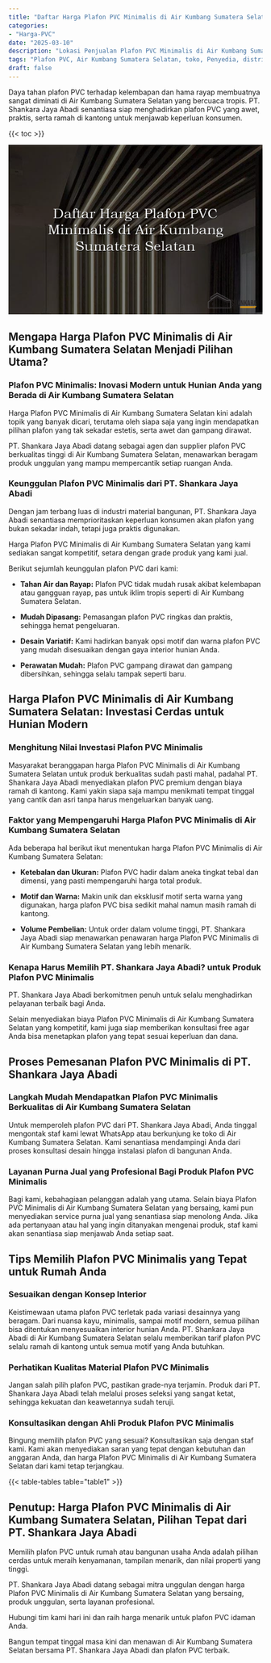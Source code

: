 ```yaml
---
title: "Daftar Harga Plafon PVC Minimalis di Air Kumbang Sumatera Selatan"
categories: 
- "Harga-PVC"
date: "2025-03-10"
description: "Lokasi Penjualan Plafon PVC Minimalis di Air Kumbang Sumatera Selatan bagi rumah, kantor, serta ritel. Panel terbaik, beragam motif, warna elegan, dengan jasa pemasangan dikerjakan oleh tim ahli dan garansi resmi!|Layanan penyediaan Plafon PVC Minimalis di Air Kumbang Sumatera Selatan bagi keperluan tempat tinggal, office, maupun gerai, beserta material berkualitas dan penempatan oleh tenaga ahli profesional serta kepastian resmi.|Pilihan Plafon PVC Minimalis di Air Kumbang Sumatera Selatan yang terbukti untuk hunian, kantor, serta ritel, bersama panel unggulan dan instalasi dikerjakan oleh tenaga ahli ahli serta jaminan resmi.|Penyediaan Plafon PVC Minimalis di Air Kumbang Sumatera Selatan bagi tempat tinggal, kantor, dan ritel, dengan produk berkualitas dan penempatan oleh teknisi ahli, lengkap beserta kepastian resmi.}"
tags: "Plafon PVC, Air Kumbang Sumatera Selatan, toko, Penyedia, distributor"
draft: false
---
```


Daya tahan plafon PVC terhadap kelembapan dan hama rayap membuatnya sangat diminati di Air Kumbang Sumatera Selatan yang bercuaca tropis. PT. Shankara Jaya Abadi senantiasa siap menghadirkan plafon PVC yang awet, praktis, serta ramah di kantong untuk menjawab keperluan konsumen.

{{< toc >}}

![Daftar Harga Plafon PVC Minimalis di Air Kumbang Sumatera Selatan](/images/Harga-PVC/Daftar-Harga-Plafon-PVC-Minimalis-di-Air-Kumbang-Sumatera-Selatan.png)


## Mengapa Harga Plafon PVC Minimalis di Air Kumbang Sumatera Selatan Menjadi Pilihan Utama?

### Plafon PVC Minimalis: Inovasi Modern untuk Hunian Anda yang Berada di Air Kumbang Sumatera Selatan

Harga Plafon PVC Minimalis di Air Kumbang Sumatera Selatan kini adalah topik yang banyak dicari, terutama oleh siapa saja yang ingin mendapatkan pilihan plafon yang tak sekadar estetis, serta awet dan gampang dirawat.

PT. Shankara Jaya Abadi datang sebagai agen dan supplier plafon PVC berkualitas tinggi di Air Kumbang Sumatera Selatan, menawarkan beragam produk unggulan yang mampu mempercantik setiap ruangan Anda.

### Keunggulan Plafon PVC Minimalis dari PT. Shankara Jaya Abadi

Dengan jam terbang luas di industri material bangunan, PT. Shankara Jaya Abadi senantiasa memprioritaskan keperluan konsumen akan plafon yang bukan sekadar indah, tetapi juga praktis digunakan.

Harga Plafon PVC Minimalis di Air Kumbang Sumatera Selatan yang kami sediakan sangat kompetitif, setara dengan grade produk yang kami jual.

Berikut sejumlah keunggulan plafon PVC dari kami:

- **Tahan Air dan Rayap:** Plafon PVC tidak mudah rusak akibat kelembapan atau gangguan rayap, pas untuk iklim tropis seperti di Air Kumbang Sumatera Selatan.

- **Mudah Dipasang:** Pemasangan plafon PVC ringkas dan praktis, sehingga hemat pengeluaran.

- **Desain Variatif:** Kami hadirkan banyak opsi motif dan warna plafon PVC yang mudah disesuaikan dengan gaya interior hunian Anda.

- **Perawatan Mudah:** Plafon PVC gampang dirawat dan gampang dibersihkan, sehingga selalu tampak seperti baru.

## Harga Plafon PVC Minimalis di Air Kumbang Sumatera Selatan: Investasi Cerdas untuk Hunian Modern

### Menghitung Nilai Investasi Plafon PVC Minimalis

Masyarakat beranggapan harga Plafon PVC Minimalis di Air Kumbang Sumatera Selatan untuk produk berkualitas sudah pasti mahal, padahal PT. Shankara Jaya Abadi menyediakan plafon PVC premium dengan biaya ramah di kantong. Kami yakin siapa saja mampu menikmati tempat tinggal yang cantik dan asri tanpa harus mengeluarkan banyak uang.

### Faktor yang Mempengaruhi Harga Plafon PVC Minimalis di Air Kumbang Sumatera Selatan

Ada beberapa hal berikut ikut menentukan harga Plafon PVC Minimalis di Air Kumbang Sumatera Selatan:

- **Ketebalan dan Ukuran:** Plafon PVC hadir dalam aneka tingkat tebal dan dimensi, yang pasti mempengaruhi harga total produk.

- **Motif dan Warna:** Makin unik dan eksklusif motif serta warna yang digunakan, harga plafon PVC bisa sedikit mahal namun masih ramah di kantong.

- **Volume Pembelian:** Untuk order dalam volume tinggi, PT. Shankara Jaya Abadi siap menawarkan penawaran harga Plafon PVC Minimalis di Air Kumbang Sumatera Selatan yang lebih menarik.

### Kenapa Harus Memilih PT. Shankara Jaya Abadi? untuk Produk Plafon PVC Minimalis

PT. Shankara Jaya Abadi berkomitmen penuh untuk selalu menghadirkan pelayanan terbaik bagi Anda.

Selain menyediakan biaya Plafon PVC Minimalis di Air Kumbang Sumatera Selatan yang kompetitif, kami juga siap memberikan konsultasi free agar Anda bisa menetapkan plafon yang tepat sesuai keperluan dan dana.

## Proses Pemesanan Plafon PVC Minimalis di PT. Shankara Jaya Abadi

### Langkah Mudah Mendapatkan Plafon PVC Minimalis Berkualitas di Air Kumbang Sumatera Selatan

Untuk memperoleh plafon PVC dari PT. Shankara Jaya Abadi, Anda tinggal mengontak staf kami lewat WhatsApp atau berkunjung ke toko di Air Kumbang Sumatera Selatan. Kami senantiasa mendampingi Anda dari proses konsultasi desain hingga instalasi plafon di bangunan Anda.

### Layanan Purna Jual yang Profesional Bagi Produk Plafon PVC Minimalis

Bagi kami, kebahagiaan pelanggan adalah yang utama. Selain biaya Plafon PVC Minimalis di Air Kumbang Sumatera Selatan yang bersaing, kami pun menyediakan service purna jual yang senantiasa siap menolong Anda. Jika ada pertanyaan atau hal yang ingin ditanyakan mengenai produk, staf kami akan senantiasa siap menjawab Anda setiap saat.

## Tips Memilih Plafon PVC Minimalis yang Tepat untuk Rumah Anda

### Sesuaikan dengan Konsep Interior

Keistimewaan utama plafon PVC terletak pada variasi desainnya yang beragam. Dari nuansa kayu, minimalis, sampai motif modern, semua pilihan bisa ditentukan menyesuaikan interior hunian Anda. PT. Shankara Jaya Abadi di Air Kumbang Sumatera Selatan selalu memberikan tarif plafon PVC selalu ramah di kantong untuk semua motif yang Anda butuhkan.

### Perhatikan Kualitas Material Plafon PVC Minimalis

Jangan salah pilih plafon PVC, pastikan grade-nya terjamin. Produk dari PT. Shankara Jaya Abadi telah melalui proses seleksi yang sangat ketat, sehingga kekuatan dan keawetannya sudah teruji.

### Konsultasikan dengan Ahli Produk Plafon PVC Minimalis

Bingung memilih plafon PVC yang sesuai? Konsultasikan saja dengan staf kami. Kami akan menyediakan saran yang tepat dengan kebutuhan dan anggaran Anda, dan harga Plafon PVC Minimalis di Air Kumbang Sumatera Selatan dari kami tetap terjangkau.

{{< table-tables table="table1" >}}

## Penutup: Harga Plafon PVC Minimalis di Air Kumbang Sumatera Selatan, Pilihan Tepat dari PT. Shankara Jaya Abadi

Memilih plafon PVC untuk rumah atau bangunan usaha Anda adalah pilihan cerdas untuk meraih kenyamanan, tampilan menarik, dan nilai properti yang tinggi.

PT. Shankara Jaya Abadi datang sebagai mitra unggulan dengan harga Plafon PVC Minimalis di Air Kumbang Sumatera Selatan yang bersaing, produk unggulan, serta layanan profesional.

Hubungi tim kami hari ini dan raih harga menarik untuk plafon PVC idaman Anda.

Bangun tempat tinggal masa kini dan menawan di Air Kumbang Sumatera Selatan bersama PT. Shankara Jaya Abadi dan plafon PVC terbaik.